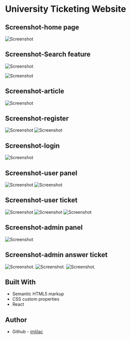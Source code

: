 # University Ticketing Website


## Screenshot-home page

![Screenshot](https://github.com/imlilac/university-ticketing-website/blob/main/screenshots/screen%20(1).png)

## Screenshot-Search feature

![Screenshot](https://github.com/imlilac/university-ticketing-website/blob/main/screenshots/search%20(1).png)

![Screenshot](https://github.com/imlilac/university-ticketing-website/blob/main/screenshots/search%20(2).png)


## Screenshot-article

![Screenshot](https://github.com/imlilac/university-ticketing-website/blob/main/screenshots/screen%20(11).png)


## Screenshot-register

![Screenshot](https://github.com/imlilac/university-ticketing-website/blob/main/screenshots/screen%20(2).png)
![Screenshot](https://github.com/imlilac/university-ticketing-website/blob/main/screenshots/screen%20(3).png)

## Screenshot-login

![Screenshot](https://github.com/imlilac/university-ticketing-website/blob/main/screenshots/screen%20(13).png)


## Screenshot-user panel

![Screenshot](https://github.com/imlilac/university-ticketing-website/blob/main/screenshots/screen%20(4).png)
![Screenshot](https://github.com/imlilac/university-ticketing-website/blob/main/screenshots/screen%20(5).png)

## Screenshot-user ticket

![Screenshot](https://github.com/imlilac/university-ticketing-website/blob/main/screenshots/screen%20(8).png)
![Screenshot](https://github.com/imlilac/university-ticketing-website/blob/main/screenshots/screen%20(7).png)
![Screenshot](https://github.com/imlilac/university-ticketing-website/blob/main/screenshots/screen%20(9).png)

## Screenshot-admin panel

![Screenshot](https://github.com/imlilac/university-ticketing-website/blob/main/screenshots/panel-admin.png)

## Screenshot-admin answer ticket

![Screenshot](https://github.com/imlilac/university-ticketing-website/blob/main/screenshots/screenshot%20(1).png).
![Screenshot](https://github.com/imlilac/university-ticketing-website/blob/main/screenshots/screenshot%20(2).png).
![Screenshot](https://github.com/imlilac/university-ticketing-website/blob/main/screenshots/screenshot%20(3).png).

## Built With

- Semantic HTML5 markup
- CSS custom properties
- React

## Author

-  Github - [imlilac](https://github.com/imlilac)
